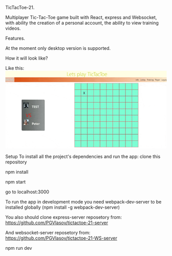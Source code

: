 TicTacToe-21.

Multiplayer Tic-Tac-Toe game built with React, express and Websocket, with ability the creation of a personal account, the ability to view training videos.

Features.

At the moment only desktop version is supported.

How it will look like?

Like this:
![](video1.gif)

Setup
To install all the project's dependencies and run the app:
clone this repository

npm install

npm start

go to localhost:3000

To run the app in development mode you need webpack-dev-server to be installed globally (npm install -g webpack-dev-server)

You also should clone express-server reposetory from: https://github.com/PGVlasov/tictactoe-21-server

And websocket-server reposetory from: https://github.com/PGVlasov/tictactoe-21-WS-server

npm run dev
